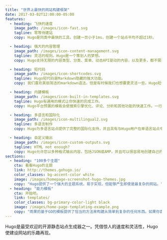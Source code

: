 ```yaml
---
title: "世界上最快的网站构建框架"
date: 2017-03-02T12:00:00-05:00
features:
  - heading: 飞快的速度
    image_path: /images/icon-fast.svg
    tagline: 零等待建站
    copy: Hugo是同类中最快的工具。创建一页小于1ms，创建一个站点平均不超过1秒。

  - heading: 强大的内容管理
    image_path: /images/icon-content-management.svg
    tagline: 灵活的规则。Hugo是一个策划人的梦想。
    copy: Hugo支持无限的内容类型、分类、菜单、动态API驱动的内容，以及更多，都不需要插件。

  - heading: 短代码
    image_path: /images/icon-shortcodes.svg
    tagline: Hugo短代码是Markdown隐藏的强大功能。
    copy: 我们喜欢美丽简洁的markdown语法，但是有时候我们也想要更灵活一些。Hugo短代码允许既美丽又灵活。

  - heading: 内建模板
    image_path: /images/icon-built-in-templates.svg
    tagline: Hugo有通用的模式让你快速的完成工作。
    copy: Hugo平台预置的模板会使搜索引擎优化、评论、分析和其他功能的快速工作。一行代码，你就完成了。

  - heading: 多语言和国际化
    image_path: /images/icon-multilingual2.svg
    tagline: 多语言制作
    copy: Hugo为多语言站点提供了完整的国际化支持，并且具有与Hugo用户在单语言站点中喜爱的相同的简单开发体验。

  - heading: 自定义输出
    image_path: /images/icon-custom-outputs.svg
    tagline: HTML not enough?
    copy: Hugo允许您以多种格式输出内容，包括JSON或AMP，并且可以很容易地创建自己的内容。
sections:
  - heading: "100多个主题"
    cta: 看看Hugo的主题
    link: http://themes.gohugo.io/
    color_classes: bg-accent-color white
    image: /images/homepage-screenshot-hugo-themes.jpg
    copy: "Hugo提供了一个强大的主题系统，易于实现，但能够产生即使是最复杂的网站。"
  - heading: "能力模板"
    cta: 开始吧。
    link: templates/
    color_classes: bg-primary-color-light black
    image: /images/home-page-templating-example.png
    copy: "雨果的基于GO的模板提供了恰当的方法来构建从简单到复杂的任何东西。如果你喜欢Jade/Pug类似的语法，你也可以使用Amber、Ace或三种任意组合。"
---
```


Hugo是最受欢迎的开源静态站点生成器之一。凭借惊人的速度和灵活性，Hugo使建设网站的乐趣再现。
